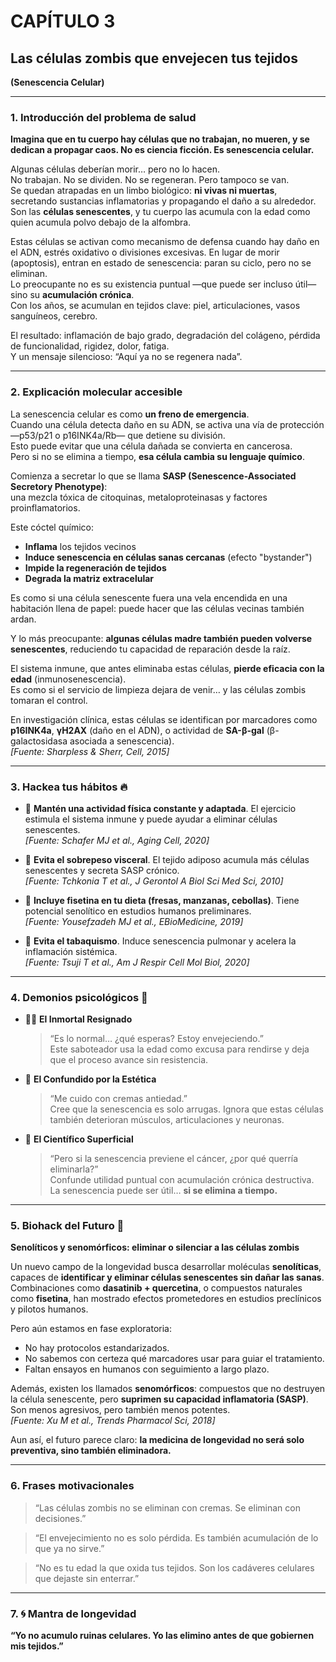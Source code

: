 
# CAPÍTULO 3  
## Las células zombis que envejecen tus tejidos  
**(Senescencia Celular)**

---

### 1. Introducción del problema de salud

**Imagina que en tu cuerpo hay células que no trabajan, no mueren, y se dedican a propagar caos. No es ciencia ficción. Es senescencia celular.**

Algunas células deberían morir… pero no lo hacen.  
No trabajan. No se dividen. No se regeneran. Pero tampoco se van.  
Se quedan atrapadas en un limbo biológico: **ni vivas ni muertas**, secretando sustancias inflamatorias y propagando el daño a su alrededor.  
Son las **células senescentes**, y tu cuerpo las acumula con la edad como quien acumula polvo debajo de la alfombra.

Estas células se activan como mecanismo de defensa cuando hay daño en el ADN, estrés oxidativo o divisiones excesivas. En lugar de morir (apoptosis), entran en estado de senescencia: paran su ciclo, pero no se eliminan.  
Lo preocupante no es su existencia puntual —que puede ser incluso útil— sino su **acumulación crónica**.  
Con los años, se acumulan en tejidos clave: piel, articulaciones, vasos sanguíneos, cerebro.

El resultado: inflamación de bajo grado, degradación del colágeno, pérdida de funcionalidad, rigidez, dolor, fatiga.  
Y un mensaje silencioso: “Aquí ya no se regenera nada”.

---

### 2. Explicación molecular accesible

La senescencia celular es como **un freno de emergencia**.  
Cuando una célula detecta daño en su ADN, se activa una vía de protección —p53/p21 o p16INK4a/Rb— que detiene su división.  
Esto puede evitar que una célula dañada se convierta en cancerosa.  
Pero si no se elimina a tiempo, **esa célula cambia su lenguaje químico**.

Comienza a secretar lo que se llama **SASP (Senescence-Associated Secretory Phenotype)**:  
una mezcla tóxica de citoquinas, metaloproteinasas y factores proinflamatorios.

Este cóctel químico:
- **Inflama** los tejidos vecinos
- **Induce senescencia en células sanas cercanas** (efecto "bystander")
- **Impide la regeneración de tejidos**
- **Degrada la matriz extracelular**

Es como si una célula senescente fuera una vela encendida en una habitación llena de papel: puede hacer que las células vecinas también ardan.

Y lo más preocupante: **algunas células madre también pueden volverse senescentes**, reduciendo tu capacidad de reparación desde la raíz.

El sistema inmune, que antes eliminaba estas células, **pierde eficacia con la edad** (inmunosenescencia).  
Es como si el servicio de limpieza dejara de venir… y las células zombis tomaran el control.

En investigación clínica, estas células se identifican por marcadores como **p16INK4a**, **γH2AX** (daño en el ADN), o actividad de **SA-β-gal** (β-galactosidasa asociada a senescencia).  
*[Fuente: Sharpless & Sherr, Cell, 2015]*

---

### 3. Hackea tus hábitos 🔥

- 🧬 **Mantén una actividad física constante y adaptada**. El ejercicio estimula el sistema inmune y puede ayudar a eliminar células senescentes.  
  *[Fuente: Schafer MJ et al., Aging Cell, 2020]*

- 🧬 **Evita el sobrepeso visceral**. El tejido adiposo acumula más células senescentes y secreta SASP crónico.  
  *[Fuente: Tchkonia T et al., J Gerontol A Biol Sci Med Sci, 2010]*

- 🧬 **Incluye fisetina en tu dieta (fresas, manzanas, cebollas)**. Tiene potencial senolítico en estudios humanos preliminares.  
  *[Fuente: Yousefzadeh MJ et al., EBioMedicine, 2019]*

- 🧬 **Evita el tabaquismo**. Induce senescencia pulmonar y acelera la inflamación sistémica.  
  *[Fuente: Tsuji T et al., Am J Respir Cell Mol Biol, 2020]*

---

### 4. Demonios psicológicos 🧠

- 🧟‍♂️ **El Inmortal Resignado**  
  > “Es lo normal… ¿qué esperas? Estoy envejeciendo.”  
  Este saboteador usa la edad como excusa para rendirse y deja que el proceso avance sin resistencia.

- 💄 **El Confundido por la Estética**  
  > “Me cuido con cremas antiedad.”  
  Cree que la senescencia es solo arrugas. Ignora que estas células también deterioran músculos, articulaciones y neuronas.

- 🧬 **El Científico Superficial**  
  > “Pero si la senescencia previene el cáncer, ¿por qué querría eliminarla?”  
  Confunde utilidad puntual con acumulación crónica destructiva. La senescencia puede ser útil… **si se elimina a tiempo.**

---

### 5. Biohack del Futuro 🚀

**Senolíticos y senomórficos: eliminar o silenciar a las células zombis**

Un nuevo campo de la longevidad busca desarrollar moléculas **senolíticas**, capaces de **identificar y eliminar células senescentes sin dañar las sanas**.  
Combinaciones como **dasatinib + quercetina**, o compuestos naturales como **fisetina**, han mostrado efectos prometedores en estudios preclínicos y pilotos humanos.

Pero aún estamos en fase exploratoria:
- No hay protocolos estandarizados.
- No sabemos con certeza qué marcadores usar para guiar el tratamiento.
- Faltan ensayos en humanos con seguimiento a largo plazo.

Además, existen los llamados **senomórficos**: compuestos que no destruyen la célula senescente, pero **suprimen su capacidad inflamatoria (SASP)**. Son menos agresivos, pero también menos potentes.  
*[Fuente: Xu M et al., Trends Pharmacol Sci, 2018]*

Aun así, el futuro parece claro: **la medicina de longevidad no será solo preventiva, sino también eliminadora.**

---

### 6. Frases motivacionales

> “Las células zombis no se eliminan con cremas. Se eliminan con decisiones.”

> “El envejecimiento no es solo pérdida. Es también acumulación de lo que ya no sirve.”

> “No es tu edad la que oxida tus tejidos. Son los cadáveres celulares que dejaste sin enterrar.”

---

### 7. 🌀 Mantra de longevidad

**“Yo no acumulo ruinas celulares. Yo las elimino antes de que gobiernen mis tejidos.”**
